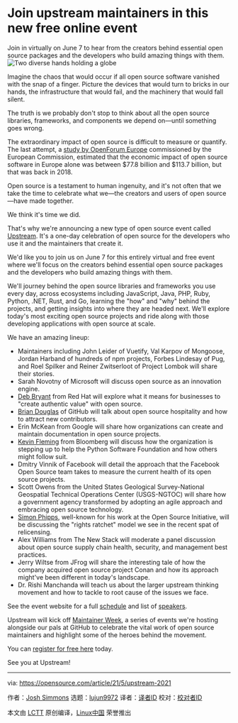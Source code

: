 [#]: subject: (Join upstream maintainers in this new free online event)
[#]: via: (https://opensource.com/article/21/5/upstream-2021)
[#]: author: (Josh Simmons https://opensource.com/users/joshsimmons)
[#]: collector: (lujun9972)
[#]: translator: ( )
[#]: reviewer: ( )
[#]: publisher: ( )
[#]: url: ( )

Join upstream maintainers in this new free online event
======
Join in virtually on June 7 to hear from the creators behind essential
open source packages and the developers who build amazing things with
them.
![Two diverse hands holding a globe][1]

Imagine the chaos that would occur if all open source software vanished with the snap of a finger. Picture the devices that would turn to bricks in our hands, the infrastructure that would fail, and the machinery that would fall silent.

The truth is we probably don't stop to think about all the open source libraries, frameworks, and components we depend on—until something goes wrong.

The extraordinary impact of open source is difficult to measure or quantify. The last attempt, a [study by OpenForum Europe][2] commissioned by the European Commission, estimated that the economic impact of open source software in Europe alone was between $77.8 billion and $113.7 billion, but that was back in 2018.

Open source is a testament to human ingenuity, and it's not often that we take the time to celebrate what we—the creators and users of open source—have made together.

We think it's time we did.

That's why we're announcing a new type of open source event called [Upstream][3]. It's a one-day celebration of open source for the developers who use it and the maintainers that create it.

We'd like you to join us on June 7 for this entirely virtual and free event where we'll focus on the creators behind essential open source packages and the developers who build amazing things with them.

We'll journey behind the open source libraries and frameworks you use every day, across ecosystems including JavaScript, Java, PHP, Ruby, Python, .NET, Rust, and Go, learning the "how" and "why" behind the projects, and getting insights into where they are headed next. We'll explore today's most exciting open source projects and ride along with those developing applications with open source at scale.

We have an amazing lineup:

  * Maintainers including John Leider of Vuetify, Val Karpov of Mongoose, Jordan Harband of hundreds of npm projects, Forbes Lindesay of Pug, and Roel Spilker and Reiner Zwitserloot of Project Lombok will share their stories.
  * Sarah Novotny of Microsoft will discuss open source as an innovation engine.
  * [Deb Bryant][4] from Red Hat will explore what it means for businesses to "create authentic value" with open source.
  * [Brian Douglas][5] of GitHub will talk about open source hospitality and how to attract new contributors.
  * Erin McKean from Google will share how organizations can create and maintain documentation in open source projects.
  * [Kevin Fleming][6] from Bloomberg will discuss how the organization is stepping up to help the Python Software Foundation and how others might follow suit.
  * Dmitry Vinnik of Facebook will detail the approach that the Facebook Open Source team takes to measure the current health of its open source projects.
  * Scott Owens from the United States Geological Survey-National Geospatial Technical Operations Center (USGS-NGTOC) will share how a government agency transformed by adopting an agile approach and embracing open source technology.
  * [Simon Phipps][7], well-known for his work at the Open Source Initiative, will be discussing the "rights ratchet" model we see in the recent spat of relicensing.
  * Alex Williams from The New Stack will moderate a panel discussion about open source supply chain health, security, and management best practices.
  * Jerry Wiltse from JFrog will share the interesting tale of how the company acquired open source project Conan and how its approach might've been different in today's landscape.
  * Dr. Rishi Manchanda will teach us about the larger upstream thinking movement and how to tackle to root cause of the issues we face.



See the event website for a full [schedule][8] and list of [speakers][9].

Upstream will kick off [Maintainer Week][10], a series of events we're hosting alongside our pals at GitHub to celebrate the vital work of open source maintainers and highlight some of the heroes behind the movement.

You can [register for free here][11] today.

See you at Upstream!

--------------------------------------------------------------------------------

via: https://opensource.com/article/21/5/upstream-2021

作者：[Josh Simmons][a]
选题：[lujun9972][b]
译者：[译者ID](https://github.com/译者ID)
校对：[校对者ID](https://github.com/校对者ID)

本文由 [LCTT](https://github.com/LCTT/TranslateProject) 原创编译，[Linux中国](https://linux.cn/) 荣誉推出

[a]: https://opensource.com/users/joshsimmons
[b]: https://github.com/lujun9972
[1]: https://opensource.com/sites/default/files/styles/image-full-size/public/lead-images/world_hands_diversity.png?itok=zm4EDxgE (Two diverse hands holding a globe)
[2]: https://openforumeurope.org/open-source-impact-study/
[3]: http://upstream.live/
[4]: https://opensource.com/users/debbryant
[5]: https://opensource.com/users/bdougie
[6]: https://opensource.com/users/kpfleming
[7]: https://opensource.com/users/simonphipps
[8]: https://upstream.live/schedule
[9]: https://upstream.live/speakers
[10]: https://github.com/github/maintainerweek
[11]: https://upstream.live/register
